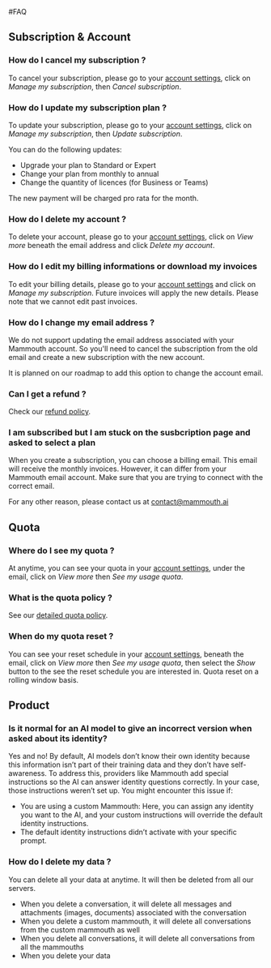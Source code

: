 #FAQ

## Subscription & Account

### How do I cancel my subscription ?
To cancel your subscription, please go to your [account settings](https://mammouth.ai/app/account/settings), click on *Manage my subscription*, then *Cancel subscription*.

### How do I update my subscription plan ?
To update your subscription, please go to your [account settings](https://mammouth.ai/app/account/settings), click on *Manage my subscription*, then *Update subscription*. 

You can do the following updates:
- Upgrade your plan to Standard or Expert
- Change your plan from monthly to annual
- Change the quantity of licences (for Business or Teams)

The new payment will be charged pro rata for the month.

### How do I delete my account ?
To delete your account, please go to your [account settings](https://mammouth.ai/app/account/settings), click on *View more* beneath the email address and click *Delete my account*.

### How do I edit my billing informations or download my invoices
To edit your billing details, please go to your [account settings](https://mammouth.ai/app/account/settings) and click on *Manage my subscription*. Future invoices will apply the new details. Please note that we cannot edit past invoices.

### How do I change my email address ?
We do not support updating the email address associated with your Mammouth account.
So you'll need to cancel the subscription from the old email and create a new subscription with the new account.

It is planned on our roadmap to add this option to change the account email.

### Can I get a refund ?
Check our [refund policy](/docs/refund-policy/index.md).

### I am subscribed but I am stuck on the susbcription page and asked to select a plan
When you create a subscription, you can choose a billing email. This email will receive the monthly invoices. However, it can differ from your Mammouth email account. Make sure that you are trying to connect with the correct email.

For any other reason, please contact us at contact@mammouth.ai

## Quota

### Where do I see my quota ?
At anytime, you can see your quota in your [account settings](https://mammouth.ai/app/account/settings), under the email, click on *View more* then *See my usage quota*.

### What is the quota policy ?
See our [detailed quota policy](/docs/quota-policy/index.md).

### When do my quota reset ?
You can see your reset schedule in your [account settings](https://mammouth.ai/app/account/settings), beneath the email, click on *View more* then *See my usage quota*, then select the *Show* button to the see the reset schedule you are interested in. Quota reset on a rolling window basis. 

## Product

### Is it normal for an AI model to give an incorrect version when asked about its identity?
Yes and no! By default, AI models don’t know their own identity because this information isn’t part of their training data and they don’t have self-awareness. To address this, providers like Mammouth add special instructions so the AI can answer identity questions correctly.
In your case, those instructions weren’t set up. You might encounter this issue if:
- You are using a custom Mammouth: Here, you can assign any identity you want to the AI, and your custom instructions will override the default identity instructions.
- The default identity instructions didn’t activate with your specific prompt.

### How do I delete my data ?
You can delete all your data at anytime. It will then be deleted from all our servers.
- When you delete a conversation, it will delete all messages and attachments (images, documents) associated with the conversation
- When you delete a custom mammouth, it will delete all conversations from the custom mammouth as well 
- When you delete all conversations, it will delete all conversations from all the mammouths
- When you delete your data

